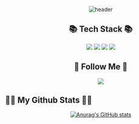<div algin="center">
    
<div align="center">

![header](https://capsule-render.vercel.app/api?type=wave&color=auto&height=300&section=header&text=jungjunhyung99&fontSize=90)
<div>
    
## 📚 Tech Stack 📚
<img src="https://img.shields.io/badge/TypeScript-3178C6?style=flat&logo=TypeScript&logoColor=white"/>
<img src="https://img.shields.io/badge/React-61DAFB?style=flat&logo=React&logoColor=white"/>
<img src="https://img.shields.io/badge/JavaScript-F7DF1E?style=flat&logo=JavaScript&logoColor=white"/>
<img src="https://img.shields.io/badge/Next.js-000000?style=flat&logo=Next.js&logoColor=white"/>
  </div>
  
## 🌈 Follow Me 🌈
<p align="center">
  <a href="https://www.instagram.com/junhyun9_/"><img src="https://img.shields.io/badge/Instagram-E4405F?style=flat-square&logo=Instagram&logoColor=white&link=https://www.instagram.com/hye_inisfree/"/></a>
  

</div>

## 👩‍💻 My Github Stats 👩‍💻
<div align="center">

[![Anurag's GitHub stats](https://github-readme-stats.vercel.app/api?username=jungjunhyung99&hide_title=true&show_icons=true&include_all_commits=true&disable_animations=true&theme=vue)](https://github.com/anuraghazra/github-readme-stats)
</div>
    
    
    
</div>
